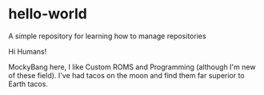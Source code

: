 # hello-world
A simple repository for learning how to manage repositories

Hi Humans!

MockyBang here, I like Custom ROMS and Programming (although I'm new of these field).
I've had tacos on the moon and find them far superior to Earth tacos.
